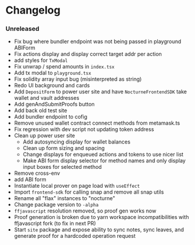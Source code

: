 # Changelog

### Unreleased

- Fix bug where bundler endpoint was not being passed in playground ABIForm
- Fix actions display and display correct target addr per action
- add styles for `TxModal`
- Fix unwrap / spend amounts in `index.tsx`
- Add tx modal to `playground.tsx`
- Fix solidity array input bug (misinterpreted as string)
- Redo UI background and cards
- Add `DepositForm` to power user site and have `NocturneFrontendSDK` take wallet and vault addresses
- Add genAndSubmitProofs button
- Add back old test site
- Add bundler endpoint to cofig
- Remove unused wallet contract connect methods from metamask.ts
- Fix regression with dev script not updating token address
- Clean up power user site
  - Add autosyncing display for wallet balances
  - Clean up form sizing and spacing
  - Change displays for enqueued actions and tokens to use nicer list
  - Make ABI form display selector for method names and only display input boxes for selected method
- Remove cross-env
- add ABI form
- Instantiate local prover on page load with `useEffect`
- Import `frontend-sdk` for calling snap and remove all snap utils
- Rename all "flax" instances to "nocturne"
- Change package version to `-alpha`
- `ffjavascript` resolution removed, so proof gen works now
- Proof generation is broken due to yarn workspace incompatibilities with ffjavascript fork (to fix in next PR)
- Start `site` package and expose ability to sync notes, sync leaves, and generate proof for a hardcoded operation request
